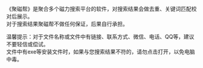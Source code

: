 《聚磁帮》是聚合多个磁力搜索平台的软件，对搜索结果会做去重、关键词匹配校对后展示。<br>
对于搜索结果聚磁帮不做任何保证，后果自行承担。<br>

温馨提示：对于文件名称或文件中有链接、联系方式、微信、电话、QQ等，建议不要轻信或偿试。<br>
文件中有exe等安装文件时，如果与您搜索结果不符的，请勿点击打开，以免电脑中毒。<br>
